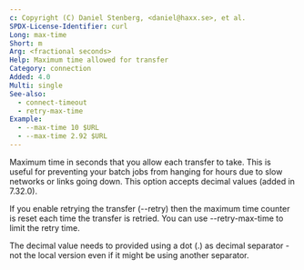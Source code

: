 ```yaml
---
c: Copyright (C) Daniel Stenberg, <daniel@haxx.se>, et al.
SPDX-License-Identifier: curl
Long: max-time
Short: m
Arg: <fractional seconds>
Help: Maximum time allowed for transfer
Category: connection
Added: 4.0
Multi: single
See-also:
  - connect-timeout
  - retry-max-time
Example:
  - --max-time 10 $URL
  - --max-time 2.92 $URL
---
```


Maximum time in seconds that you allow each transfer to take.  This is useful
for preventing your batch jobs from hanging for hours due to slow networks or
links going down. This option accepts decimal values (added in 7.32.0).

If you enable retrying the transfer (--retry) then the maximum time counter is
reset each time the transfer is retried. You can use --retry-max-time to limit
the retry time.

The decimal value needs to provided using a dot (.) as decimal separator - not
the local version even if it might be using another separator.

